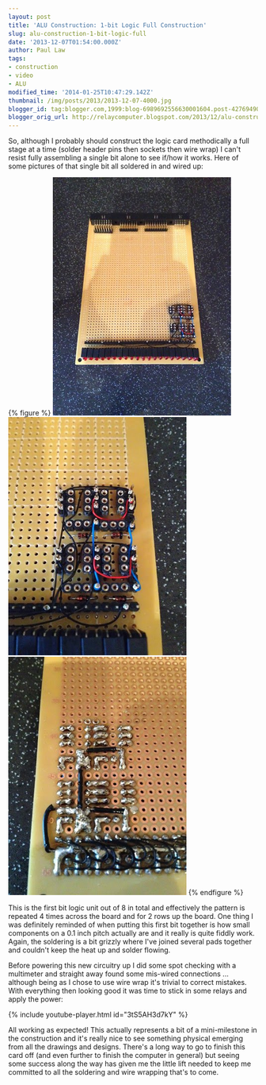 ```yaml
---
layout: post
title: 'ALU Construction: 1-bit Logic Full Construction'
slug: alu-construction-1-bit-logic-full
date: '2013-12-07T01:54:00.000Z'
author: Paul Law
tags:
- construction
- video
- ALU
modified_time: '2014-01-25T10:47:29.142Z'
thumbnail: /img/posts/2013/2013-12-07-4000.jpg
blogger_id: tag:blogger.com,1999:blog-6989692556630001604.post-4276949032277023294
blogger_orig_url: http://relaycomputer.blogspot.com/2013/12/alu-construction-1-bit-logic-full.html
---
```


So, although I probably should construct the 
logic card methodically a full stage at a time (solder header pins then 
sockets then wire wrap) I can't resist fully assembling a single bit alone to 
see if/how it works. Here of some pictures of that single bit all soldered in 
and wired up:

{% figure %}
![ALU Logic Card with first bit completed](/assets/img/posts/2013/2013-12-07-0000.jpg)
![ALU Logic Card first bit close up](/assets/img/posts/2013/2013-12-07-0001.jpg)
![ALU Logic Card first bit (solder side)](/assets/img/posts/2013/2013-12-07-0002.jpg)
{% endfigure %}

This is the first bit logic unit out of 8 in total and effectively 
the pattern is repeated 4 times across the board and for 2 rows up the board. 
One thing I was definitely reminded of when putting this first bit together is 
how small components on a 0.1 inch pitch actually are and it really is quite 
fiddly work. Again, the soldering is a bit grizzly where I've joined several 
pads together and couldn't keep the heat up and solder flowing.

Before powering this new circuitry up I did some spot checking with a 
multimeter and straight away found some mis-wired connections ... although 
being as I chose to use wire wrap it's trivial to correct mistakes. With 
everything then looking good it was time to stick in some relays and apply the 
power:

{% include youtube-player.html id="3tS5AH3d7kY" %}

All working as expected! This actually 
represents a bit of a mini-milestone in the construction and it's really nice 
to see something physical emerging from all the drawings and designs. There's 
a long way to go to finish this card off (and even further to finish the 
computer in general) but seeing some success along the way has given me the 
little lift needed to keep me committed to all the soldering and wire wrapping 
that's to come. 
